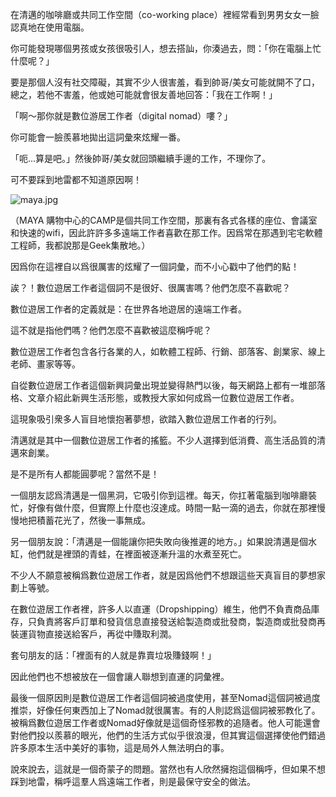 在清邁的咖啡廳或共同工作空間（co-working place）裡經常看到男男女女一臉認真地在使用電腦。

你可能發現哪個男孩或女孩很吸引人，想去搭訕，你湊過去，問：「你在電腦上忙什麼呢？」

要是那個人沒有社交障礙，其實不少人很害羞，看到帥哥/美女可能就開不了口，總之，若他不害羞，他或她可能就會很友善地回答：「我在工作啊！」

「啊～那你就是數位游居工作者（digital nomad）嘍？」   

你可能會一臉羨慕地拋出這詞彙來炫耀一番。

「呃...算是吧。」然後帥哥/美女就回頭繼續手邊的工作，不理你了。

可不要踩到地雷都不知道原因啊！

![maya.jpg]({{site.baseurl}}/images/maya.jpg)


（MAYA 購物中心的CAMP是個共同工作空間，那裏有各式各樣的座位、會議室和快速的wifi，因此許許多多遠端工作者喜歡在那工作。因爲常在那遇到宅宅軟體工程師，我都說那是Geek集散地。）

因爲你在這裡自以爲很厲害的炫耀了一個詞彙，而不小心戳中了他們的點！

誒？！數位遊居工作者這個詞不是很好、很厲害嗎？他們怎麼不喜歡呢？

數位遊居工作者的定義就是：在世界各地遊居的遠端工作者。

這不就是指他們嗎？他們怎麼不喜歡被這麼稱呼呢？

數位遊居工作者包含各行各業的人，如軟體工程師、行銷、部落客、創業家、線上老師、畫家等等。

自從數位遊居工作者這個新興詞彙出現並變得熱門以後，每天網路上都有一堆部落格、文章介紹此新興生活形態，或教授大家如何成爲一位數位遊居工作者。

這現象吸引衆多人盲目地懷抱著夢想，欲踏入數位遊居工作者的行列。

清邁就是其中一個數位遊居工作者的搖籃。不少人選擇到低消費、高生活品質的清邁來創業。

是不是所有人都能圓夢呢？當然不是！

一個朋友認爲清邁是一個黑洞，它吸引你到這裡。每天，你扛著電腦到咖啡廳裝忙，好像有做什麼，但實際上什麼也沒達成。時間一點一滴的過去，你就在那裡慢慢地把積蓄花光了，然後一事無成。

另一個朋友說：「清邁是一個能讓你把失敗向後推遲的地方。」如果說清邁是個水缸，他們就是裡頭的青蛙，在裡面被逐漸升溫的水煮至死亡。

不少人不願意被稱爲數位遊居工作者，就是因爲他們不想跟這些天真盲目的夢想家劃上等號。

在數位遊居工作者裡，許多人以直運（Dropshipping）維生，他們不負責商品庫存，只負責將客戶訂單和發貨信息直接發送給製造商或批發商，製造商或批發商再裝運貨物直接送給客戶，再從中賺取利潤。

套句朋友的話：「裡面有的人就是靠賣垃圾賺錢啊！」

因此他們也不想被放在一個會讓人聯想到直運的詞彙裡。

最後一個原因則是數位遊居工作者這個詞被過度使用，甚至Nomad這個詞被過度推崇，好像任何東西加上了Nomad就很厲害。有的人則認爲這個詞被邪教化了。被稱爲數位遊居工作者或Nomad好像就是這個奇怪邪教的追隨者。他人可能還會對他們投以羨慕的眼光，他們的生活方式似乎很浪漫，但其實這個選擇使他們錯過許多原本生活中美好的事物，這是局外人無法明白的事。

說來說去，這就是一個奇蒙子的問題。當然也有人欣然擁抱這個稱呼，但如果不想踩到地雷，稱呼這羣人爲遠端工作者，則是最保守安全的做法。
